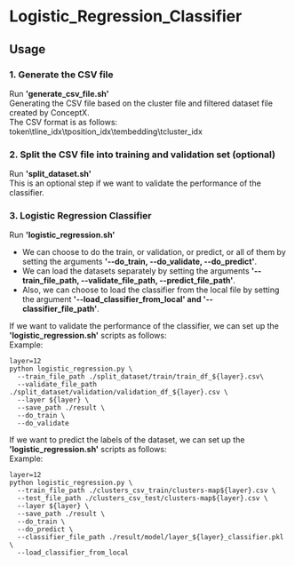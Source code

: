 # Logistic_Regression_Classifier

## Usage
### 1. Generate the CSV file 
Run **'generate_csv_file.sh'**<br/>
Generating the CSV file based on the cluster file and filtered dataset file created by ConceptX. <br/>
The CSV format is as follows: <br/>
token\tline_idx\tposition_idx\tembedding\tcluster_idx


### 2. Split the CSV file into training and validation set (optional)
Run **'split_dataset.sh'**<br/>
This is an optional step if we want to validate the performance of the classifier.

### 3. Logistic Regression Classifier 
Run **'logistic_regression.sh'** <br/>
* We can choose to do the train, or validation, or predict, or all of them by setting the arguments **'--do_train, 
--do_validate, --do_predict'**. <br/>
* We can load the datasets separately by setting the arguments **'--train_file_path, --validate_file_path, 
--predict_file_path'**. <br/>
* Also, we can choose to load the classifier from the local file by setting the argument **'--load_classifier_from_local'
and '--classifier_file_path'**. <br/>

If we want to validate the performance of the classifier, we can set up the **'logistic_regression.sh'** scripts as follows: <br/>
Example: <br/>
```
layer=12
python logistic_regression.py \
  --train_file_path ./split_dataset/train/train_df_${layer}.csv\
  --validate_file_path ./split_dataset/validation/validation_df_${layer}.csv \
  --layer ${layer} \
  --save_path ./result \
  --do_train \
  --do_validate
```

If we want to predict the labels of the dataset, we can set up the **'logistic_regression.sh'** scripts as follows: <br/>
Example: <br/>
```
layer=12
python logistic_regression.py \
  --train_file_path ./clusters_csv_train/clusters-map${layer}.csv \
  --test_file_path ./clusters_csv_test/clusters-map${layer}.csv \
  --layer ${layer} \
  --save_path ./result \
  --do_train \
  --do_predict \
  --classifier_file_path ./result/model/layer_${layer}_classifier.pkl \
  --load_classifier_from_local
```
